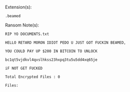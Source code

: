 Extension(s): 
```
.beamed
```
Ransom Note(s): 
```
RIP YO DOCUMENTS.txt
```
```
HELLO RETARD MORON IDIOT PEDO U JUST GOT FUCKIN BEAMED, 

YOU COULD PAY UP $200 IN BITCOIN TO UNLOCK

bc1qt5vjdkvl4qvslhkss23hxpq3tu5u5dd4xq65je

iF NOT GET FUCKED

Total Encrypted Files : 0

Files:
```
